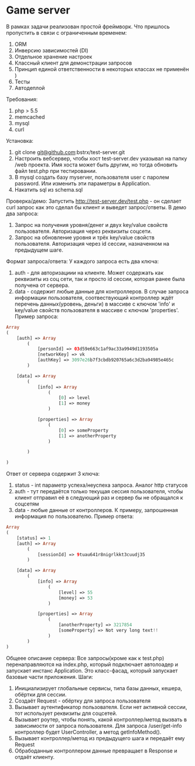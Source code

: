 # Game server
В рамках задачи реализован простой фреймворк.
Что пришлось пропустить в связи с ограниченным временем:
1) ORM
2) Инверсию зависимостей (DI)
3) Отдельное хранение настроек
4) Классный клиент для демонстрации запросов
5) Принцип единой ответственности в некоторых классах не применён )
6) Тесты
7) Автодеплой

Требования:
1) php > 5.5
2) memcached
3) mysql
4) curl

Установка:
1) git clone git@github.com:bstrx/test-server.git
2) Настроить вебсервер, чтобы хост test-server.dev указывал на папку /web проекта. Имя хоста может быть другим, но тогда обновить файл test.php при тестировании.
3) В mysql создать базу myserver, пользователя user с паролем password. Или изменить эти параметры в Application.
4) Накатить sql из schema.sql

Проверка/демо:
Запустить http://test-server.dev/test.php - он сделает curl запрос как это сделал бы клиент и выведет запрос/ответы. В демо два запроса:
1) Запрос на получения уровня/денег и двух key/value свойств пользователя. Авторизация через реквизиты соцсети.
2) Запрос на обновление уровня и трёх key/value свойств пользователя. Авторизация через id сессии, назначенном на предыдущем шаге.

Формат запроса/ответа:
У каждого запроса есть два ключа:
1) auth - для авторизациии на клиенте. Может содержать как реквизиты из соц сети, так и просто id сессии, которая ранее была получена от сервера.
2) data - содержит любые данные для контроллеров. В случае запроса информации пользователя, соотвествующий контроллер ждёт перечень данных(уровень, деньги) в массиве с ключом 'info' и key/value свойств пользователя в массиве с ключом 'properties'.
Пример запроса:
```php
Array
(
    [auth] => Array
        (
            [personId] => 03d59e663c1af9ac33a9949d1193505a
            [networkKey] => vk
            [authKey] => 3097e26b7f3cbdb920765a6c3d2ba94985e465c
        )

    [data] => Array
        (
            [info] => Array
                (
                    [0] => level
                    [1] => money
                )

            [properties] => Array
                (
                    [0] => someProperty
                    [1] => anotherProperty
                )

        )

)
```
Ответ от сервера содержит 3 ключа:
1) status - int параметр успеха/неуспеха запроса. Аналог http статусов
2) auth - тут передаётся только текущая сессия пользователя, чтобы клиент отправил её в следующий раз и сервер бы не обращался к соцсетям
3) data - любые данные от контроллеров. К примеру, запрошенная информация по пользователю.
Пример ответа:
```php
Array
(
    [status] => 1
    [auth] => Array
        (
            [sessionId] => 9tuau641r8nigrlkkt3cuudj35
        )

    [data] => Array
        (
            [info] => Array
                (
                    [level] => 55
                    [money] => 53
                )

            [properties] => Array
                (
                    [anotherProperty] => 3217854
                    [someProperty] => Not very long text!!
                )
        )
)
```

Общеее описание сервера:
Все запросы(кроме как к test.php) перенаправляются на index.php, который подключает автолоадер и запускает инстанс Application. Это класс-фасад, который запускает базовые части приложения. 
Шаги:
1) Инициализирует глобальные сервисы, типа базы данных, кешера, обёртки для сессии. 
2) Создаёт Request - обёртку для запроса пользователя
3) Вызывает аутентификатор пользователя. Если нет активной сессии, тот использует реквизиты для соцсетей. 
4) Вызывает роутер, чтобы понять, какой контроллер/метод вызвать в зависимости от запроса пользователя. Для запроса /user/get-info контроллер будет UserController, а метод getInfoMethod().
5) Вызывает контроллер/метод из предыдущего шага и передаёт ему Request
6) Обрабоданные контроллером данные превращает в Response и отдаёт клиенту.
